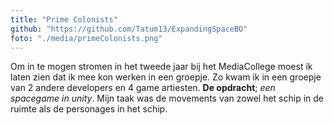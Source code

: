 ```yaml
---
title: "Prime Colonists"
github: "https://github.com/Tatum13/ExpandingSpaceBO"
foto: "./media/primeColonists.png"
---
```


Om in te mogen stromen in het tweede jaar bij het MediaCollege moest ik laten zien dat ik mee kon werken in een groepje. Zo kwam ik in een groepje van 2 andere developers en 4 game artiesten.
**De opdracht**; *een spacegame in unity*. Mijn taak was de movements van zowel het schip in de ruimte als de personages in het schip.